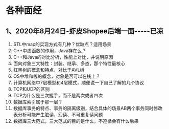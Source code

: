 # 各种面经

## 1、2020年8月24日-虾皮Shopee后端一面-----已凉
1. STL中map的实现方式有几种？优缺点？适用场景
2. C++中虚函数的作用，Java存在么？
3. C++和Java的对比分析，性能上对比，并说明原因
4. 面向对象三大特性：封装、继承、多态，那个特性最核心
5. 红黑树的概念和特点，对比于AVL树
6. OS中堆和栈的概念，对象是否可以在栈上？
7. 计算机网络中7层模型和4层模式，顺便说一下自己了解的几个协议
8. TCP和UDP的区别
9. TCP为什么是三次握手，而不是两次或者四次
10. 数据库索引属于那一层？
11. 数据库事务的特点、事务的隔离级别，结合具体的场景AB两个事务同时修改表分析可能产生脏读、幻读、不可重复读问题
12. 数据库三大范式，三大范式的目的是什么，不遵循会有什么后果